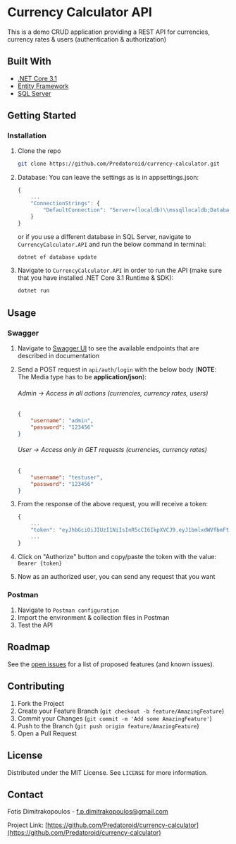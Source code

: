 # Currency Calculator API

This is a demo CRUD application providing a REST API for currencies, currency rates & users (authentication & authorization)

## Built With

* [.NET Core 3.1](https://dotnet.microsoft.com/download)
* [Entity Framework](https://docs.microsoft.com/en-us/ef/)
* [SQL Server](https://www.microsoft.com/en-us/sql-server/sql-server-2019)


## Getting Started

### Installation

1. Clone the repo
   ```sh
   git clone https://github.com/Predatoroid/currency-calculator.git
   ```
2. Database: You can leave the settings as is in appsettings.json:
	```javascript
	{
		...
		"ConnectionStrings": {
			"DefaultConnection": "Server=(localdb)\\mssqllocaldb;Database=CurrencyCalculatorDB;Trusted_Connection=True;"
		}
	}
	```
	or if you use a different database in SQL Server, navigate to `CurrencyCalculator.API`  and run the below command in terminal:
	```bash
	dotnet ef database update
	```

3. Navigate to `CurrencyCalculator.API`  in order to run the API (make sure that you have installed .NET Core 3.1 Runtime & SDK):
	```bash
	dotnet run
	```

## Usage
### Swagger

1. Navigate to [Swagger UI](http://localhost:51044/swagger) to see the available endpoints that are described in documentation

2. Send a POST request in `api/auth/login` with the below body (**NOTE**: The Media type has to be **application/json**):
	###### Admin → Access in all actions (currencies, currency rates, users)
	```json
	{
		"username": "admin",
		"password": "123456"
	}
	```
	###### User → Access only in GET requests (currencies, currency rates)
	```json
	{
		"username": "testuser",
		"password": "123456"
	}
	```
3. From the response of the above request, you will receive a token:
	```javascript
	{
		...
		"token": "eyJhbGciOiJIUzI1NiIsInR5cCI6IkpXVCJ9.eyJ1bmlxdWVfbmFtZSI6IjhlMGQzODY0LWRhMmEtNGM2NS04NDMzLTJiYjBjYzExZDcyNCIsInJvbGUiOiJhZG1pbiIsIm5iZiI6MTYyMTMyNzk1MiwiZXhwIjoxNjIxMzU2NzUyLCJpYXQiOjE2MjEzMjc5NTJ9.NnJMUbPA27L6ay_QISAcuJm1Hm1-UJvzCGF4xMe7glQ",
		...
	}
	```
4. Click on "Authorize" button and copy/paste the token with the value:
``
Bearer {token}
``

5. Now as an authorized user, you can send any request that you want

### Postman
1. Navigate to ``Postman configuration``
2. Import the environment & collection files in Postman
3. Test the API

## Roadmap

See the [open issues](https://github.com/Predatoroid/currency-calculator/issues) for a list of proposed features (and known issues).


## Contributing

1. Fork the Project
2. Create your Feature Branch (`git checkout -b feature/AmazingFeature`)
3. Commit your Changes (`git commit -m 'Add some AmazingFeature'`)
4. Push to the Branch (`git push origin feature/AmazingFeature`)
5. Open a Pull Request


## License

Distributed under the MIT License. See `LICENSE` for more information.

## Contact

Fotis Dimitrakopoulos - f.p.dimitrakopoulos@gmail.com

Project Link: [https://github.com/Predatoroid/currency-calculator](https://github.com/Predatoroid/currency-calculator)

